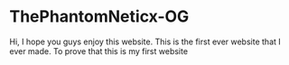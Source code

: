 # ThePhantomNeticx-OG
Hi, I hope you guys enjoy this website. This is the first ever website that I ever made. To prove that this is my first website
